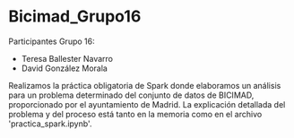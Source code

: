 # Bicimad_Grupo16
Participantes Grupo 16:
- Teresa Ballester Navarro
- David González Morala


Realizamos la práctica obligatoria de Spark donde elaboramos un análisis para un problema determinado del conjunto de datos de BICIMAD, proporcionado por el ayuntamiento de Madrid. La explicación detallada del problema y del proceso está tanto en la memoria como en el archivo 'practica_spark.ipynb'.
